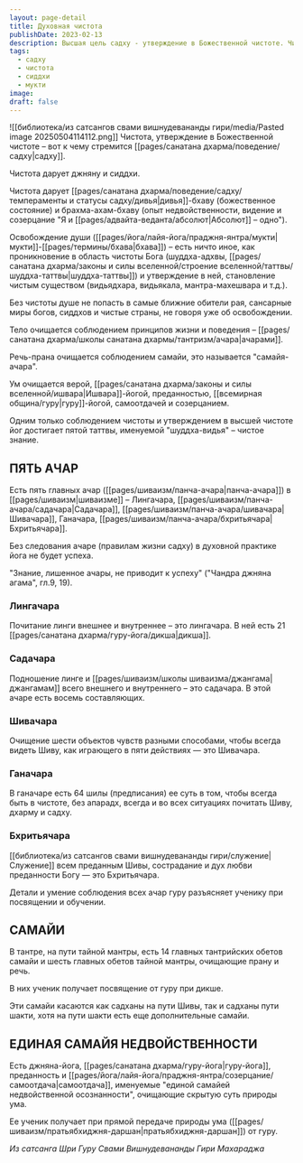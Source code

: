 ```yaml
---
layout: page-detail
title: Духовная чистота
publishDate: 2023-02-13
description: Высшая цель садху - утверждение в Божественной чистоте. Чистота ведет к знанию, сиддхам и божественному состоянию, а также к опыту недвойственности. Обретение мукти связано с проникновением в область чистоты Бога и становлением чистым существом. Без чистоты невозможен доступ ни к высшим мирам, ни к освобождению. Чистота достигается через соблюдение ачар, самайи и йогических практик.
tags:
  - садху
  - чистота
  - сиддхи
  - мукти
image: 
draft: false
---
```

![[библиотека/из сатсангов свами вишнудевананды гири/media/Pasted image 20250504114112.png]]
 Чистота, утверждение в Божественной чистоте – вот к чему стремится [[pages/санатана дхарма/поведение/садху|садху]].

 Чистота дарует джняну и сиддхи.

 Чистота дарует [[pages/санатана дхарма/поведение/садху/темпераменты и статусы садху/дивья|дивья]]-бхаву (божественное состояние) и брахма-ахам-бхаву (опыт недвойственности, видение и созерцание "Я и [[pages/адвайта-веданта/абсолют|Абсолют]] – одно").

 Освобождение души ([[pages/йога/лайя-йога/праджня-янтра/мукти|мукти]]-[[pages/термины/бхава|бхава]]) – есть ничто иное, как проникновение в область чистоты Бога (шуддха-адхвы, [[pages/санатана дхарма/законы и силы вселенной/строение вселенной/таттвы/шуддха-таттвы|шуддха-таттвы]]) и утверждение в ней, становление чистым существом (видьядхара, видьякала, мантра-махешвара и т.д.).

 Без чистоты душе не попасть в самые ближние обители рая, сансарные миры богов, сиддхов и чистые страны, не говоря уже об освобождении.

 Тело очищается соблюдением принципов жизни и поведения – [[pages/санатана дхарма/школы санатана дхармы/тантризм/ачара|ачарами]].

 Речь-прана очищается соблюдением самайи, это называется "самайя-ачара".

 Ум очищается верой, [[pages/санатана дхарма/законы и силы вселенной/ишвара|Ишвара]]-йогой, преданностью, [[всемирная община/гуру|гуру]]-йогой, самоотдачей и созерцанием.

 Одним только соблюдением чистоты и утверждением в высшей чистоте йог достигает пятой таттвы, именуемой "шуддха-видья" – чистое знание.

## ПЯТЬ АЧАР

 Есть пять главных ачар ([[pages/шиваизм/панча-ачара|панча-ачара]]) в [[pages/шиваизм|шиваизме]] – Лингачара, [[pages/шиваизм/панча-ачара/садачара|Садачара]], [[pages/шиваизм/панча-ачара/шивачара|Шивачара]], Ганачара, [[pages/шиваизм/панча-ачара/бхритьячара|Бхритьячара]].

 Без следования ачаре (правилам жизни садху) в духовной практике йога не будет успеха.

 "Знание, лишенное ачары, не приводит к успеху" ("Чандра джняна агама", гл.9, 19).

### Лингачара 

 Почитание линги внешнее и внутреннее – это лингачара. В ней есть 21 [[pages/санатана дхарма/гуру-йога/дикша|дикша]].

### Садачара 

 Подношение линге и [[pages/шиваизм/школы шиваизма/джангама|джангамам]] всего внешнего и внутреннего – это садачара. В этой ачаре есть восемь составляющих.

### Шивачара 

 Очищение шести объектов чувств разными способами, чтобы всегда видеть Шиву, как играющего в пяти действиях — это Шивачара.

### Ганачара 

 В ганачаре есть 64 шилы (предписания) ее суть в том, чтобы всегда быть в чистоте, без апарадх, всегда и во всех ситуациях почитать Шиву, дхарму и садху.

### Бхритьячара 

 [[библиотека/из сатсангов свами вишнудевананды гири/служение|Служение]] всем преданным Шивы, сострадание и дух любви преданности Богу — это Бхритьячара.

 Детали и умение соблюдения всех ачар гуру разъясняет ученику при посвящении и обучении.

## САМАЙИ 

 В тантре, на пути тайной мантры, есть 14 главных тантрийских обетов самайи и шесть главных обетов тайной мантры, очищающие прану и речь.

 В них ученик получает посвящение от гуру при дикше.

 Эти самайи касаются как садханы на пути Шивы, так и садханы пути шакти, хотя на пути шакти есть еще дополнительные самайи.

## ЕДИНАЯ САМАЙЯ НЕДВОЙСТВЕННОСТИ

 Есть джняна-йога, [[pages/санатана дхарма/гуру-йога|гуру-йога]], преданность и [[pages/йога/лайя-йога/праджня-янтра/созерцание/самоотдача|самоотдача]], именуемые "единой самайей недвойственной осознанности", очищающие скрытую суть природы ума.

 Ее ученик получает при прямой передаче природы ума ([[pages/шиваизм/пратьябхиджня-даршан|пратьябхиджня-даршан]]) от гуру.

*Из сатсанга Шри Гуру Свами Вишнудевананды Гири Махараджа*
